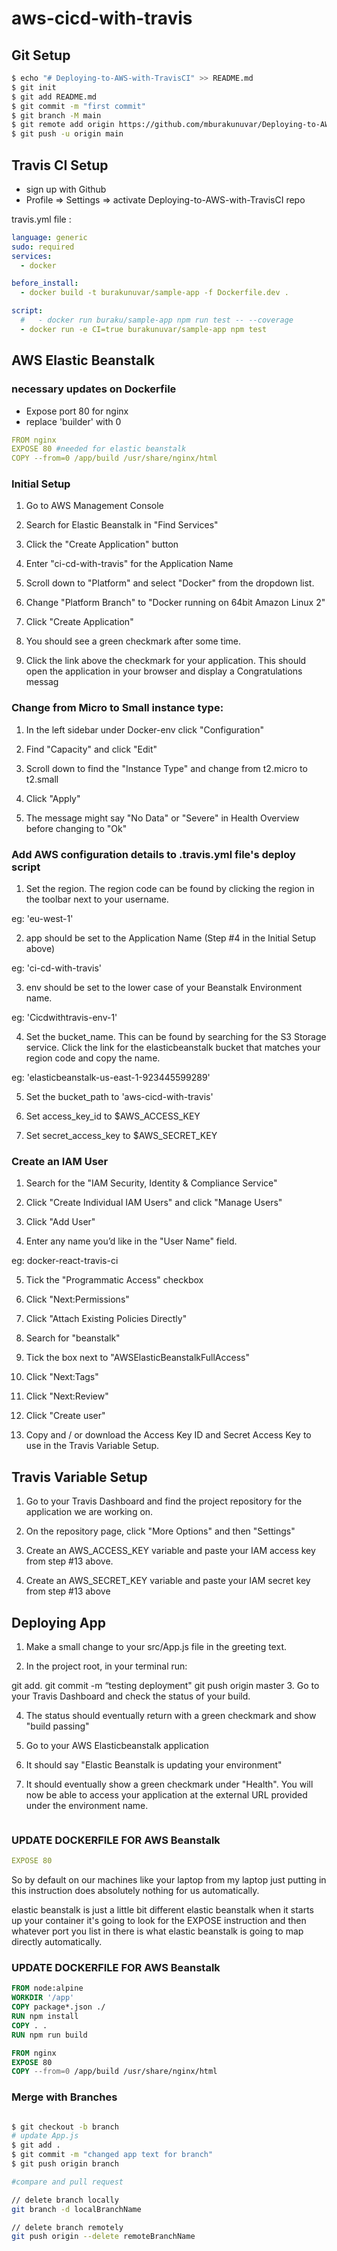 # aws-cicd-with-travis

## Git Setup

```bash
$ echo "# Deploying-to-AWS-with-TravisCI" >> README.md
$ git init
$ git add README.md
$ git commit -m "first commit"
$ git branch -M main
$ git remote add origin https://github.com/mburakunuvar/Deploying-to-AWS-with-TravisCI.git
$ git push -u origin main
```

## Travis CI Setup

- sign up with Github
- Profile => Settings => activate Deploying-to-AWS-with-TravisCI repo

travis.yml file :

```yml
language: generic
sudo: required
services:
  - docker

before_install:
  - docker build -t burakunuvar/sample-app -f Dockerfile.dev .

script:
  #   - docker run buraku/sample-app npm run test -- --coverage
  - docker run -e CI=true burakunuvar/sample-app npm test
```

## AWS Elastic Beanstalk

### necessary updates on Dockerfile

- Expose port 80 for nginx
- replace 'builder' with 0

```yml
FROM nginx
EXPOSE 80 #needed for elastic beanstalk
COPY --from=0 /app/build /usr/share/nginx/html
```

### Initial Setup

1. Go to AWS Management Console

2. Search for Elastic Beanstalk in "Find Services"

3. Click the "Create Application" button

4. Enter "ci-cd-with-travis" for the Application Name

5. Scroll down to "Platform" and select "Docker" from the dropdown list.

6. Change "Platform Branch" to "Docker running on 64bit Amazon Linux 2"

7. Click "Create Application"

8. You should see a green checkmark after some time.

9. Click the link above the checkmark for your application. This should open the application in your browser and display a Congratulations messag

### Change from Micro to Small instance type:

1. In the left sidebar under Docker-env click "Configuration"

2. Find "Capacity" and click "Edit"

3. Scroll down to find the "Instance Type" and change from t2.micro to t2.small

4. Click "Apply"

5. The message might say "No Data" or "Severe" in Health Overview before changing to "Ok"

### Add AWS configuration details to .travis.yml file's deploy script

1. Set the region. The region code can be found by clicking the region in the toolbar next to your username.

eg: 'eu-west-1'

2. app should be set to the Application Name (Step #4 in the Initial Setup above)

eg: 'ci-cd-with-travis'

3. env should be set to the lower case of your Beanstalk Environment name.

eg: 'Cicdwithtravis-env-1'

4. Set the bucket_name. This can be found by searching for the S3 Storage service. Click the link for the elasticbeanstalk bucket that matches your region code and copy the name.

eg: 'elasticbeanstalk-us-east-1-923445599289'

5. Set the bucket_path to 'aws-cicd-with-travis'

6. Set access_key_id to $AWS_ACCESS_KEY

7. Set secret_access_key to $AWS_SECRET_KEY

### Create an IAM User

1. Search for the "IAM Security, Identity & Compliance Service"

2. Click "Create Individual IAM Users" and click "Manage Users"

3. Click "Add User"

4. Enter any name you’d like in the "User Name" field.

eg: docker-react-travis-ci

5. Tick the "Programmatic Access" checkbox

6. Click "Next:Permissions"

7. Click "Attach Existing Policies Directly"

8. Search for "beanstalk"

9. Tick the box next to "AWSElasticBeanstalkFullAccess"

10. Click "Next:Tags"

11. Click "Next:Review"

12. Click "Create user"

13. Copy and / or download the Access Key ID and Secret Access Key to use in the Travis Variable Setup.

## Travis Variable Setup

1. Go to your Travis Dashboard and find the project repository for the application we are working on.

2. On the repository page, click "More Options" and then "Settings"

3. Create an AWS_ACCESS_KEY variable and paste your IAM access key from step #13 above.

4. Create an AWS_SECRET_KEY variable and paste your IAM secret key from step #13 above

## Deploying App

1. Make a small change to your src/App.js file in the greeting text.

2. In the project root, in your terminal run:

git add.
git commit -m “testing deployment"
git push origin master 3. Go to your Travis Dashboard and check the status of your build.

4. The status should eventually return with a green checkmark and show "build passing"

5. Go to your AWS Elasticbeanstalk application

6. It should say "Elastic Beanstalk is updating your environment"

7. It should eventually show a green checkmark under "Health". You will now be able to access your application at the external URL provided under the environment name.

```

```

### UPDATE DOCKERFILE FOR AWS Beanstalk

```yml
EXPOSE 80
```

So by default on our machines like your laptop from my laptop just putting in this instruction does absolutely nothing for us automatically.

elastic beanstalk is just a little bit different elastic beanstalk when it starts up your container it's going to look for the EXPOSE instruction and then whatever port you list in there is what elastic beanstalk is going to map directly automatically.

### UPDATE DOCKERFILE FOR AWS Beanstalk

```dockerfile
FROM node:alpine
WORKDIR '/app'
COPY package*.json ./
RUN npm install
COPY . .
RUN npm run build

FROM nginx
EXPOSE 80
COPY --from=0 /app/build /usr/share/nginx/html
```

### Merge with Branches

```bash

$ git checkout -b branch
# update App.js
$ git add .
$ git commit -m "changed app text for branch"
$ git push origin branch

#compare and pull request

// delete branch locally
git branch -d localBranchName

// delete branch remotely
git push origin --delete remoteBranchName
```
